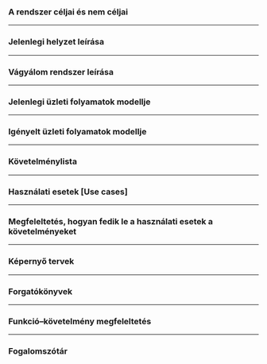 ### A rendszer céljai és nem céljai

---

### Jelenlegi helyzet leírása

---

### Vágyálom rendszer leírása

---

### Jelenlegi üzleti folyamatok modellje

---

### Igényelt üzleti folyamatok modellje

---

### Követelménylista

---

### Használati esetek [Use cases]

---

### Megfeleltetés, hogyan fedik le a használati esetek a követelményeket

---

### Képernyő tervek

---

### Forgatókönyvek

---

### Funkció–követelmény megfeleltetés

---

### Fogalomszótár